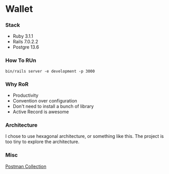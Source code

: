# Wallet

### Stack
* Ruby 3.1.1
* Rails 7.0.2.2
* Postgre 13.6

### How To RUn
```
bin/rails server -e development -p 3000
```

### Why RoR
* Productivity
* Convention over configuration
* Don't need to install a bunch of library
* Active Record is awesome

### Architecture
I chose to use hexagonal architecture, or something like this. The project is too tiny to explore the architecture.

### Misc
[Postman Collection](https://www.getpostman.com/collections/389d607d903b6a122e0d)
